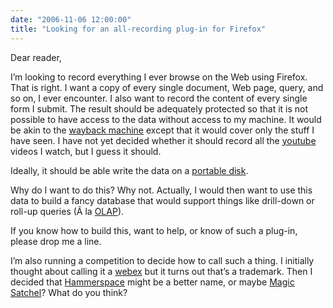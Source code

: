 ```yaml
---
date: "2006-11-06 12:00:00"
title: "Looking for an all-recording plug-in for Firefox"
---
```




Dear reader,

I&rsquo;m looking to record everything I ever browse on the Web using Firefox. That is right. I want a copy of every single document, Web page, query, and so on, I ever encounter. I also want to record the content of every single form I submit. The result should be adequately protected so that it is not possible to have access to the data without access to my machine. It would be akin to the [wayback machine](https://archive.org/) except that it would cover only the stuff I have seen. I have not yet decided whether it should record all the [youtube](https://www.youtube.com/) videos I watch, but I guess it should.

Ideally, it should be able write the data on a [portable disk](https://www.amazon.com/Seagate-Portable-External-Drive-9W3638-556/dp/B0006TIF2K).

Why do I want to do this? Why not. Actually, I would then want to use this data to build a fancy database that would support things like drill-down or roll-up queries (Ã  la [OLAP](https://en.wikipedia.org/wiki/OLAP)).

If you know how to build this, want to help, or know of such a plug-in, please drop me a line.

I&rsquo;m also running a competition to decide how to call such a thing. I initially thought about calling it a [webex](https://en.wikipedia.org/wiki/Webex) but it turns out that&rsquo;s a trademark. Then I decided that [Hammerspace](https://en.wikipedia.org/wiki/Hammerspace) might be a better name, or maybe [Magic Satchel](https://en.wikipedia.org/wiki/Magic_satchel)? What do you think?

